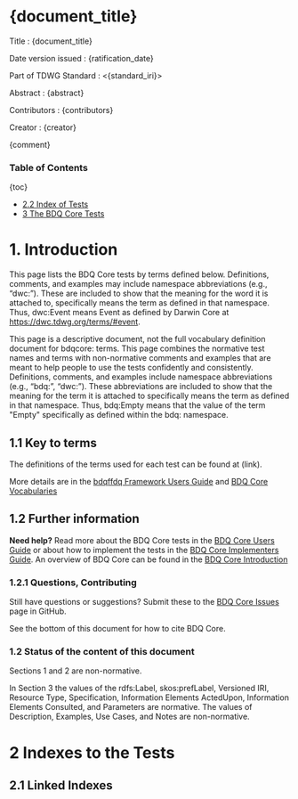 <!--- Template for header, values provided from yaml configuration --->
# {document_title}

Title
: {document_title}

Date version issued
: {ratification_date}

Part of TDWG Standard
: <{standard_iri}>

Abstract
: {abstract}

Contributors
: {contributors}

Creator
: {creator}

{comment}

### Table of Contents ###
{toc}
- [ 2.2 Index of Tests](#22-index-of-tests)
- [ 3 The BDQ Core Tests](#3-the-bdq-core-tests)

# 1. Introduction

This page lists the BDQ Core tests by terms defined below. Definitions, comments, and examples may include namespace abbreviations (e.g., “dwc:”). These are included to show that the meaning for the word it is attached to, specifically means the term as defined in that namespace. Thus, dwc:Event means Event as defined by Darwin Core at https://dwc.tdwg.org/terms/#event.

This page is a descriptive document, not the full vocabulary definition document for bdqcore: terms.  This page combines the normative test names and terms with non-normative comments and examples that are meant to help people to use the tests confidently and consistently.  Definitions, comments, and examples include namespace abbreviations (e.g., “bdq:”, “dwc:”). These abbreviations are included to show that the meaning for the term it is attached to specifically means the term as defined in that namespace. Thus, bdq:Empty means that the value of the term "Empty" specifically as defined within the bdq: namespace. 

## 1.1 Key to terms

<!--- pulled out to  templates/terms/bdqcore_qrg/bdqcore_qrg_term_descriptions.md, needs a home to link to --->
The definitions of the terms used for each test can be found at (link). 

More details are in the [bdqffdq Framework Users Guide](../../guide/bdqffdq/index.md) and [BDQ Core Vocabularies](../../vocabularies/index.md) 

## 1.2 Further information

**Need help?** Read more about the BDQ Core tests in the [BDQ Core Users Guide](../../guide/users/index.md) or about how to implement the tests in the [BDQ Core Implementers Guide](../../guide/implementers/index.md).  An overview of BDQ Core can be found in the [BDQ Core Introduction](../../intro/index.md) 

### 1.2.1 Questions, Contributing

Still have questions or suggestions? Submit these to the [BDQ Core Issues](https://github.com/tdwg/bdq/issues) page in GitHub. 

See the bottom of this document for how to cite BDQ Core.

### 1.2 Status of the content of this document

Sections 1 and 2 are non-normative.

In Section 3 the values of the rdfs:Label, skos:prefLabel, Versioned IRI, Resource Type, Specification, Information Elements ActedUpon, Information Elements Consulted, and Parameters are normative.  The values of Description, Examples, Use Cases, and Notes are non-normative. 

# 2 Indexes to the Tests

## 2.1 Linked Indexes

<!--- Link out to indexes of the tests by:  Information Element ActedUpon, Dimension, Information Element Category, Use Case --->

